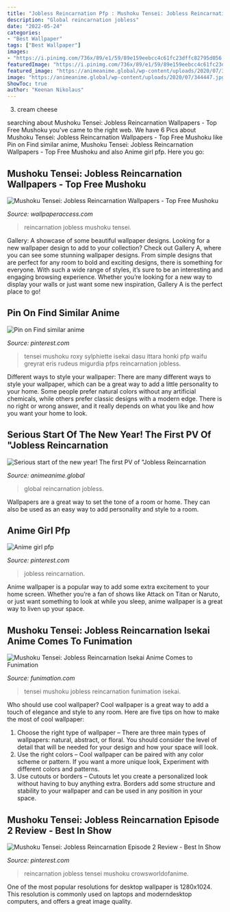 ```yaml
---
title: "Jobless Reincarnation Pfp : Mushoku Tensei: Jobless Reincarnation Wallpapers"
description: "Global reincarnation jobless"
date: "2022-05-24"
categories:
- "Best Wallpaper"
tags: ["Best Wallpaper"]
images:
- "https://i.pinimg.com/736x/89/e1/59/89e159eebcc4c61fc23dffc82795d056.jpg"
featuredImage: "https://i.pinimg.com/736x/89/e1/59/89e159eebcc4c61fc23dffc82795d056.jpg"
featured_image: "https://animeanime.global/wp-content/uploads/2020/07/344447.jpg"
image: "https://animeanime.global/wp-content/uploads/2020/07/344447.jpg"
ShowToc: true
author: "Keenan Nikolaus"
---
```



3. cream cheese 

	

		
searching about Mushoku Tensei: Jobless Reincarnation Wallpapers - Top Free Mushoku you've came to the right web. We have 6 Pics about Mushoku Tensei: Jobless Reincarnation Wallpapers - Top Free Mushoku like Pin on Find similar anime, Mushoku Tensei: Jobless Reincarnation Wallpapers - Top Free Mushoku and also Anime girl pfp. Here you go:
		
    
## Mushoku Tensei: Jobless Reincarnation Wallpapers - Top Free Mushoku

<img loading=lazy src="https://wallpaperaccess.com/full/5659733.png" onerror="this.onerror=null;this.src='https://tse2.mm.bing.net/th?id=OIP.xAmnveB1-VfyuK6R3tH6jQHaEK&amp;pid=15.1';" alt="Mushoku Tensei: Jobless Reincarnation Wallpapers - Top Free Mushoku">

_Source: wallpaperaccess.com_

>reincarnation jobless mushoku tensei. 

	

Gallery: A showcase of some beautiful wallpaper designs.
Looking for a new wallpaper design to add to your collection? Check out Gallery A, where you can see some stunning wallpaper designs. From simple designs that are perfect for any room to bold and exciting designs, there is something for everyone. With such a wide range of styles, it’s sure to be an interesting and engaging browsing experience. Whether you’re looking for a new way to display your walls or just want some new inspiration, Gallery A is the perfect place to go!





	
	
    
## Pin On Find Similar Anime

<img loading=lazy src="https://i.pinimg.com/736x/89/e1/59/89e159eebcc4c61fc23dffc82795d056.jpg" onerror="this.onerror=null;this.src='https://tse4.mm.bing.net/th?id=OIP.lad8P4QFKqarvZAuXN2yuwHaHa&amp;pid=15.1';" alt="Pin on Find similar anime">

_Source: pinterest.com_

>tensei mushoku roxy sylphiette isekai dasu ittara honki pfp waifu greyrat eris rudeus migurdia pfps reincarnation jobless. 

	

Different ways to style your wallpaper:
There are many different ways to style your wallpaper, which can be a great way to add a little personality to your home. Some people prefer natural colors without any artificial chemicals, while others prefer classic designs with a modern edge. There is no right or wrong answer, and it really depends on what you like and how you want your home to look.

    
## Serious Start Of The New Year! The First PV Of &quot;Jobless Reincarnation

<img loading=lazy src="https://animeanime.global/wp-content/uploads/2020/07/344447.jpg" onerror="this.onerror=null;this.src='https://tse1.mm.bing.net/th?id=OIP.lwdVEosE0YpkJovRiPo-MwHaEK&amp;pid=15.1';" alt="Serious start of the new year! The first PV of &quot;Jobless Reincarnation">

_Source: animeanime.global_

>global reincarnation jobless. 

	

Wallpapers are a great way to set the tone of a room or home. They can also be used as an easy way to add personality and style to a room.

    
## Anime Girl Pfp

<img loading=lazy src="https://i.pinimg.com/474x/fe/e9/69/fee969d4f5dac704b639c1b943d2c7c8.jpg" onerror="this.onerror=null;this.src='https://tse4.mm.bing.net/th?id=OIP.4j5itn8-WNatwJU6G6yCvwAAAA&amp;pid=15.1';" alt="Anime girl pfp">

_Source: pinterest.com_

>jobless reincarnation. 

	

Anime wallpaper is a popular way to add some extra excitement to your home screen. Whether you’re a fan of shows like Attack on Titan or Naruto, or just want something to look at while you sleep, anime wallpaper is a great way to liven up your space.

    
## Mushoku Tensei: Jobless Reincarnation Isekai Anime Comes To Funimation

<img loading=lazy src="https://www.funimation.com/blog/wp-content/uploads/2020/12/Mushoku-Tensei-Blog-Header-3.png" onerror="this.onerror=null;this.src='https://tse1.mm.bing.net/th?id=OIP.4H6RlQMmW3_h0yBOWFLpLAHaEJ&amp;pid=15.1';" alt="Mushoku Tensei: Jobless Reincarnation Isekai Anime Comes to Funimation">

_Source: funimation.com_

>tensei mushoku jobless reincarnation funimation isekai. 

	

Who should use cool wallpaper?
Cool wallpaper is a great way to add a touch of elegance and style to any room. Here are five tips on how to make the most of cool wallpaper: 
1) Choose the right type of wallpaper – There are three main types of wallpapers: natural, abstract, or floral. You should consider the level of detail that will be needed for your design and how your space will look. 
2) Use the right colors – Cool wallpaper can be paired with any color scheme or pattern. If you want a more unique look, Experiment with different colors and patterns. 
3) Use cutouts or borders – Cutouts let you create a personalized look without having to buy anything extra. Borders add some structure and stability to your wallpaper and can be used in any position in your space.

    
## Mushoku Tensei: Jobless Reincarnation Episode 2 Review - Best In Show

<img loading=lazy src="https://i.pinimg.com/736x/bc/15/e7/bc15e7dceb48c79dcf53ce9483d70400.jpg" onerror="this.onerror=null;this.src='https://tse4.mm.bing.net/th?id=OIP.OLCdTA4w6vnsYnTzcjFKtQHaEJ&amp;pid=15.1';" alt="Mushoku Tensei: Jobless Reincarnation Episode 2 Review - Best In Show">

_Source: pinterest.com_

>reincarnation jobless tensei mushoku crowsworldofanime. 

	

One of the most popular resolutions for desktop wallpaper is 1280x1024. This resolution is commonly used on laptops and moderndesktop computers, and offers a great image quality.

